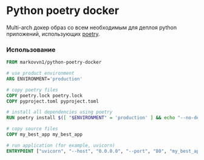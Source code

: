 # Python poetry docker

Multi-arch докер образ со всем необходимым для деплоя python приложений, использующих [poetry](https://python-poetry.org/).

### Использование

```dockerfile
FROM markovvn1/python-poetry-docker

# use product environment
ARG ENVIRONMENT='production'

# copy poetry files
COPY poetry.lock poetry.lock
COPY pyproject.toml pyproject.toml

# install all dependencies using poetry
RUN poetry install $([ "$ENVIRONMENT" = 'production' ] && echo "--no-dev")

# copy source files
COPY my_best_app my_best_app

# run application (for example, uvicorn)
ENTRYPOINT ["uvicorn", "--host", "0.0.0.0", "--port", "80", "my_best_app:app"]

```

